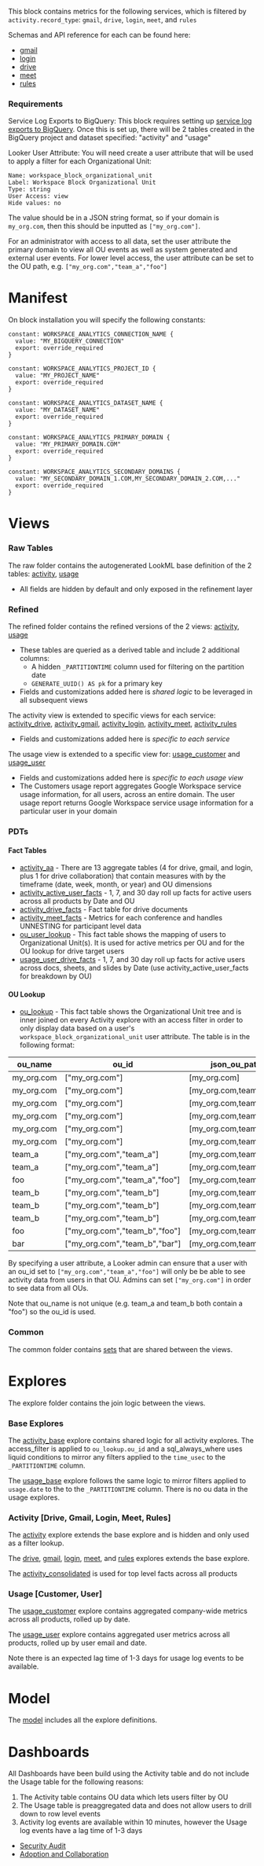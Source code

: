 This block contains metrics for the following services, which is filtered by `activity.record_type`: `gmail`, `drive`, `login`, `meet`, and `rules`

Schemas and API reference for each can be found here:

- [gmail](https://support.google.com/a/answer/7230050)
- [login](https://developers.google.com/admin-sdk/reports/v1/appendix/activity/login)
- [drive](https://developers.google.com/admin-sdk/reports/v1/appendix/activity/drive)
- [meet](https://developers.google.com/admin-sdk/reports/v1/appendix/activity/meet)
- [rules](https://developers.google.com/admin-sdk/reports/v1/appendix/activity/rules)

### Requirements

Service Log Exports to BigQuery:
This block requires setting up [service log exports to BigQuery](https://support.google.com/a/answer/9079365). Once this is set up, there will be 2 tables created in the BigQuery project and dataset specified: "activity" and "usage"

Looker User Attribute:
You will need create a user attribute that will be used to apply a filter for each Organizational Unit:

```
Name: workspace_block_organizational_unit
Label: Workspace Block Organizational Unit
Type: string
User Access: view
Hide values: no
```

The value should be in a JSON string format, so if your domain is `my_org.com`, then this should be inputted as `["my_org.com"]`.

For an administrator with access to all data, set the user attribute the primary domain to view all OU events as well as system generated and external user events. For lower level access, the user attribute can be set to the OU path, e.g. `["my_org.com","team_a","foo"]`

# Manifest

On block installation you will specify the following constants:

```
constant: WORKSPACE_ANALYTICS_CONNECTION_NAME {
  value: "MY_BIGQUERY_CONNECTION"
  export: override_required
}

constant: WORKSPACE_ANALYTICS_PROJECT_ID {
  value: "MY_PROJECT_NAME"
  export: override_required
}

constant: WORKSPACE_ANALYTICS_DATASET_NAME {
  value: "MY_DATASET_NAME"
  export: override_required
}

constant: WORKSPACE_ANALYTICS_PRIMARY_DOMAIN {
  value: "MY_PRIMARY_DOMAIN.COM"
  export: override_required
}

constant: WORKSPACE_ANALYTICS_SECONDARY_DOMAINS {
  value: "MY_SECONDARY_DOMAIN_1.COM,MY_SECONDARY_DOMAIN_2.COM,..."
  export: override_required
}
```

# Views

### Raw Tables

The raw folder contains the autogenerated LookML base definition of the 2 tables: [activity](./views/raw/activity.view.lkml), [usage](./views/raw/usage.view.lkml)

- All fields are hidden by default and only exposed in the refinement layer

### Refined

The refined folder contains the refined versions of the 2 views: [activity](./views/refined/activity.view.lkml), [usage](./views/refined/usage.view.lkml)

- These tables are queried as a derived table and include 2 additional columns:
  - A hidden `_PARTITIONTIME` column used for filtering on the partition date
  - `GENERATE_UUID() AS pk` for a primary key
- Fields and customizations added here is _shared logic_ to be leveraged in all subsequent views

The activity view is extended to specific views for each service: [activity_drive](./views/refined/activity_drive.view.lkml), [activity_gmail](./views/refined/activity_gmail.view.lkml), [activity_login](./views/refined/activity_login.view.lkml), [activity_meet](./views/refined/activity_meet.view.lkml), [activity_rules](./views/refined/activity_rules.view.lkml)

- Fields and customizations added here is _specific to each service_

The usage view is extended to a specific view for: [usage_customer](./views/refined/usage_customer.view.lkml) and [usage_user](./views/refined/usage_user.view.lkml)

- Fields and customizations added here is _specific to each usage view_
- The Customers usage report aggregates Google Workspace service usage information, for all users, across an entire domain. The user usage report returns Google Workspace service usage information for a particular user in your domain

### PDTs

#### Fact Tables

- [activity_aa](./views/pdt/activity_aa.explore.lkml) - There are 13 aggregate tables (4 for drive, gmail, and login, plus 1 for drive collaboration) that contain measures with by the timeframe (date, week, month, or year) and OU dimensions
- [activity_active_user_facts](./views/pdt/activity_active_user_facts.view.lkml) - 1, 7, and 30 day roll up facts for active users across all products by Date and OU
- [activity_drive_facts](./views/pdt/activity_drive_facts.view.lkml) - Fact table for drive documents
- [activity_meet_facts](./views/pdt/activity_meet_facts.view.lkml) - Metrics for each conference and handles UNNESTING for participant level data
- [ou_user_lookup](./views/pdt/ou_user_lookup.view.lkml) - This fact table shows the mapping of users to Organizational Unit(s). It is used for active metrics per OU and for the OU lookup for drive target users
- [usage_user_drive_facts](./views/pdt/usage_user_drive_facts.view.lkml) - 1, 7, and 30 day roll up facts for active users across docs, sheets, and slides by Date (use activity_active_user_facts for breakdown by OU)

#### OU Lookup

- [ou_lookup](./views/pdt/ou_lookup.view.lkml) - This fact table shows the Organizational Unit tree and is inner joined on every Activity explore with an access filter in order to only display data based on a user's `workspace_block_organizational_unit` user attribute. The table is in the following format:

| ou_name    | ou_id                         | json_ou_path            |
| ---------- | ----------------------------- | ----------------------- |
| my_org.com | ["my_org.com"]                | [my_org.com]            |
| my_org.com | ["my_org.com"]                | [my_org.com,team_a]     |
| my_org.com | ["my_org.com"]                | [my_org.com,team_a,foo] |
| my_org.com | ["my_org.com"]                | [my_org.com,team_b]     |
| my_org.com | ["my_org.com"]                | [my_org.com,team_b,foo] |
| my_org.com | ["my_org.com"]                | [my_org.com,team_b,bar] |
| team_a     | ["my_org.com","team_a"]       | [my_org.com,team_a]     |
| team_a     | ["my_org.com","team_a"]       | [my_org.com,team_a,foo] |
| foo        | ["my_org.com","team_a","foo"] | [my_org.com,team_a,foo] |
| team_b     | ["my_org.com","team_b"]       | [my_org.com,team_b]     |
| team_b     | ["my_org.com","team_b"]       | [my_org.com,team_b,foo] |
| team_b     | ["my_org.com","team_b"]       | [my_org.com,team_b,bar] |
| foo        | ["my_org.com","team_b","foo"] | [my_org.com,team_b,foo] |
| bar        | ["my_org.com","team_b","bar"] | [my_org.com,team_b,bar] |

By specifying a user attribute, a Looker admin can ensure that a user with an ou_id set to `["my_org.com","team_a","foo"]` will only be be able to see activity data from users in that OU. Admins can set `["my_org.com"]` in order to see data from all OUs.

Note that ou_name is not unique (e.g. team_a and team_b both contain a "foo") so the ou_id is used.

### Common

The common folder contains [sets](./views/common/sets.view.lkml) that are shared between the views.

# Explores

The explore folder contains the join logic between the views.

### Base Explores

The [activity_base](./explores/activity_base.explore.lkml) explore contains shared logic for all activity explores. The access_filter is applied to `ou_lookup.ou_id` and a sql_always_where uses liquid conditions to mirror any filters applied to the `time_usec` to the `_PARTITIONTIME` column.

The [usage_base](./explores/usage_base.explore.lkml) explore follows the same logic to mirror filters applied to `usage.date` to the to the `_PARTITIONTIME` column. There is no ou data in the usage explores.

### Activity [Drive, Gmail, Login, Meet, Rules]

The [activity](./explores/activity.explore.lkml) explore extends the base explore and is hidden and only used as a filter lookup.

The [drive](./explores/activity_drive.explore.lkml), [gmail](./explores/activity_gmail.explore.lkml), [login](./explores/activity_login.explore.lkml), [meet](./explores/activity_meet.explore.lkml), and [rules](./explores/activity_rules.explore.lkml)  explores extends the base explore.

The [activity_consolidated](./explores/activity_consolidated.explore.lkml) is used for top level facts across all products

### Usage [Customer, User]

The [usage_customer](./explores/usage_customer.explore.lkml) explore contains aggregated company-wide metrics across all products, rolled up by date.

The [usage_user](./explores/usage_user.explore.lkml) explore contains aggregated user metrics across all products, rolled up by user email and date.

Note there is an expected lag time of 1-3 days for usage log events to be available.

# Model

The [model](./workspace_audit_logs.model.lkml) includes all the explore definitions.

# Dashboards
All Dashboards have been build using the Activity table and do not include the Usage table for the following reasons:
1. The Activity table contains OU data which lets users filter by OU
1. The Usage table is preaggregated data and does not allow users to drill down to row level events
1. Activity log events are available within 10 minutes, however the Usage log events have a lag time of 1-3 days

- [Security Audit](/dashboards/workspace_audit_logs::security_audit)
- [Adoption and Collaboration](/dashboards/workspace_audit_logs::adoption_and_collaboration)
